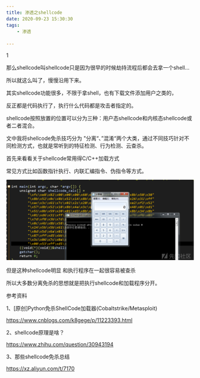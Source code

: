 ```yaml
---
title: 渗透之shellcode
date: 2020-09-23 15:30:30
tags:
	- 渗透

---
```


1

那么shellcode叫shellcode只是因为很早的时候劫持流程后都会去拿一个shell...

所以就这么叫了，慢慢沿用下来。 

其实shellcode功能很多，不限于拿shell，也有下载文件添加用户之类的，

反正都是代码执行了，执行什么代码都是攻击者指定的。



shellcode按照放置的位置可以分为三种：用户态shellcode和内核态shellcode或者二者混合。

文中我将shellcode免杀技巧分为 "分离“、”混淆“两个大类，通过不同技巧针对不同检测方式，也就是常听到的特征检测、行为检测、云查杀。

首先来看看关于shellcode常用得C/C++加载方式

常见方式比如函数指针执行、内联汇编指令、伪指令等方式。

![img](../images/random_name/20200201120205-9bde6d72-44a7-1.png)

但是这种shellcode明显 和执行程序在一起很容易被查杀

所以大多数分离免杀的思想就是把执行shellcode和加载程序分开。



参考资料

1、[原创]Python免杀ShellCode加载器(Cobaltstrike/Metasploit)

https://www.cnblogs.com/k8gege/p/11223393.html

2、shellcode原理是啥？

https://www.zhihu.com/question/30943194

3、那些shellcode免杀总结

https://xz.aliyun.com/t/7170